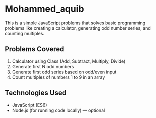 # Mohammed_aquib

This is a simple JavaScript problems that solves basic programming problems like creating a calculator, generating odd number series, and counting multiples.

## Problems Covered

1. Calculator using Class (Add, Subtract, Multiply, Divide)
2. Generate first N odd numbers
3. Generate first odd series based on odd/even input
4. Count multiples of numbers 1 to 9 in an array

## Technologies Used

- JavaScript (ES6)
- Node.js (for running code locally) — optional


